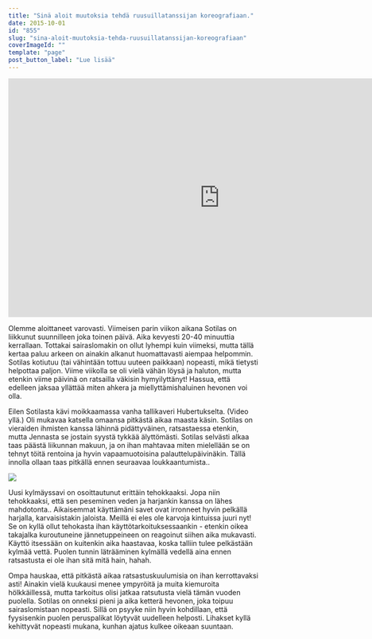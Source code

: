 ```yaml
---
title: "Sinä aloit muutoksia tehdä ruusuillatanssijan koreografiaan."
date: 2015-10-01
id: "855"
slug: "sina-aloit-muutoksia-tehda-ruusuillatanssijan-koreografiaan"
coverImageId: ""
template: "page"
post_button_label: "Lue lisää"
---
```


<iframe allowfullscreen data-thumbnail-src="https://i.ytimg.com/vi/OdH67pH9Ftg/0.jpg" frameborder="0" height="480" src="https://www.youtube.com/embed/OdH67pH9Ftg?feature=player_embedded" width="850"></iframe>

Olemme aloittaneet varovasti. Viimeisen parin viikon aikana Sotilas on liikkunut suunnilleen joka toinen päivä. Aika kevyesti 20-40 minuuttia kerrallaan. Tottakai sairaslomakin on ollut lyhempi kuin viimeksi, mutta tällä kertaa paluu arkeen on ainakin alkanut huomattavasti aiempaa helpommin. Sotilas kotiutuu (tai vähintään tottuu uuteen paikkaan) nopeasti, mikä tietysti helpottaa paljon. Viime viikolla se oli vielä vähän löysä ja haluton, mutta etenkin viime päivinä on ratsailla väkisin hymyilyttänyt! Hassua, että edelleen jaksaa yllättää miten ahkera ja miellyttämishaluinen hevonen voi olla.

Eilen Sotilasta kävi moikkaamassa vanha tallikaveri Hubertukselta. (Video yllä.) Oli mukavaa katsella omaansa pitkästä aikaa maasta käsin. Sotilas on vieraiden ihmisten kanssa lähinnä pidättyväinen, ratsastaessa etenkin, mutta Jennasta se jostain syystä tykkää älyttömästi. Sotilas selvästi alkaa taas päästä liikunnan makuun, ja on ihan mahtavaa miten mielellään se on tehnyt töitä rentoina ja hyvin vapaamuotoisina palauttelupäivinäkin. Tällä innolla ollaan taas pitkällä ennen seuraavaa loukkaantumista..

[![](/images/IMG_1803_.jpg)](http://3.bp.blogspot.com/-9sUwA8EdTD0/Vg15xRQ7aBI/AAAAAAAAKLc/-ywWC3j8j1w/s1600/IMG_1803_.jpg)

Uusi kylmäyssavi on osoittautunut erittäin tehokkaaksi. Jopa niin tehokkaaksi, että sen peseminen veden ja harjankin kanssa on lähes mahdotonta.. Aikaisemmat käyttämäni savet ovat irronneet hyvin pelkällä harjalla, karvaisistakin jaloista. Meillä ei eles ole karvoja kintuissa juuri nyt! Se on kyllä ollut tehokasta ihan käyttötarkoituksessaankin - etenkin oikea takajalka kuroutuneine jännetuppeineen on reagoinut siihen aika mukavasti. Käyttö itsessään on kuitenkin aika haastavaa, koska talliin tulee pelkästään kylmää vettä. Puolen tunnin läträäminen kylmällä vedellä aina ennen ratsastusta ei ole ihan sitä mitä hain, hahah.

Ompa hauskaa, että pitkästä aikaa ratsastuskuulumisia on ihan kerrottavaksi asti! Ainakin vielä kuukausi menee ympyröitä ja muita kiemuroita hölkkäillessä, mutta tarkoitus olisi jatkaa ratsutusta vielä tämän vuoden puolella. Sotilas on onneksi pieni ja aika ketterä hevonen, joka toipuu sairaslomistaan nopeasti. Sillä on psyyke niin hyvin kohdillaan, että fyysisenkin puolen peruspalikat löytyvät uudelleen helposti. Lihakset kyllä kehittyvät nopeasti mukana, kunhan ajatus kulkee oikeaan suuntaan.
